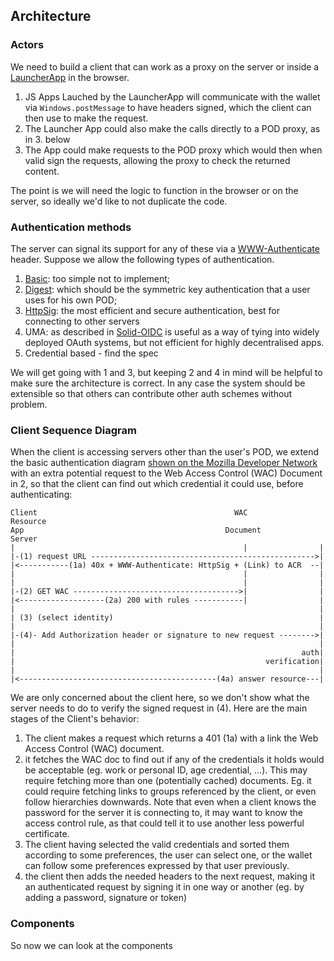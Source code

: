 ## Architecture

### Actors

We need to build a client that can work as a proxy on the server or inside a [LauncherApp](https://github.com/bblfish/LauncherApp) in the browser. 
1. JS Apps Lauched by the LauncherApp will communicate with the wallet via `Windows.postMessage` to have headers signed, which the client can then use to make the request. 
2. The Launcher App could also make the calls directly to a POD proxy, as in 3. below
3. The App could make requests to the POD proxy which would then when valid sign the requests, allowing the proxy to check the returned content.

The point is we will need the logic to function in the browser or on the server, so ideally we'd like to not duplicate the code.

### Authentication methods

The server can signal its support for any of these via a [WWW-Authenticate](https://developer.mozilla.org/en-US/docs/Web/HTTP/Headers/WWW-Authenticate) header. Suppose we allow the following types of authentication.
1. [Basic](https://developer.mozilla.org/en-US/docs/Web/HTTP/Authentication#basic_authentication_scheme): too simple not to implement;
2. [Digest](https://datatracker.ietf.org/doc/html/rfc7616): which should be the symmetric key authentication that a user uses for his own POD;
3. [HttpSig](https://github.com/bblfish/authentication-panel/blob/main/proposals/HttpSignature.md): the most efficient and secure authentication, best for connecting to other servers
4. UMA: as described in [Solid-OIDC](https://solidproject.org/TR/oidc-primer) is useful as a way of tying into widely deployed OAuth systems, but not efficient for highly decentralised apps.
5. Credential based - find the spec

We will get going with 1 and 3, but keeping 2 and 4 in mind will be helpful to make sure the architecture is correct. In any case the system should be extensible so that others can contribute other auth schemes without problem.

### Client Sequence Diagram 

When the client is accessing servers other than the user's POD, we extend the basic authentication diagram [shown on the Mozilla Developer Network](https://developer.mozilla.org/en-US/docs/Web/HTTP/Authentication) with an extra potential request to the Web Access Control (WAC) Document in 2, so that the client can find out which credential it could use, before authenticating:
      
```
Client                                            WAC           Resource
App                                             Document         Server
|                                                   |                |
|-(1) request URL -------------------------------------------------->|
|<-----------(1a) 40x + WWW-Authenticate: HttpSig + (Link) to ACR  --|
|                                                   |                |
|                                                   |                |
|-(2) GET WAC ------------------------------------->|                |
|<-------------------(2a) 200 with rules -----------|                |
|                                                                    |
| (3) (select identity)                                              |
|                                                                    |
|-(4)- Add Authorization header or signature to new request -------->|
|                                                                    |
|                                                                auth|
|                                                        verification|
|                                                                    |
|<--------------------------------------------(4a) answer resource---|
```

We are only concerned about the client here, so we don't show what the
server needs to do to verify the signed request in (4). Here are the main 
stages of the Client's behavior:

1. The client makes a request which returns a 401 (1a) with a link the Web Access Control (WAC) document.
2. it fetches the WAC doc to find out if any of the credentials it holds would be acceptable (eg. work or personal ID, age credential, ...). This may require fetching more than one (potentially cached) documents. Eg. it could require fetching links to groups referenced by the client, or even follow hierarchies downwards. Note that even when a client knows the password for the server it is connecting to, it may want to know the access control rule, as that could tell it to use another less powerful certificate.
3. The client having selected the valid credentials and sorted them according to some preferences, the user can select one, or the wallet can follow some preferences expressed by that user previously.
4. the client then adds the needed headers to the next request, making it an authenticated request by signing it in one way or another (eg. by adding a password, signature or token)

### Components

So now we can look at the components





 
